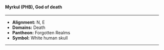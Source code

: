 #### Myrkul (PHB), God of death
___

- **Alignment:** N, E
- **Domains:** Death
- **Pantheon:** Forgotten Realms
- **Symbol:** White human skull
___
